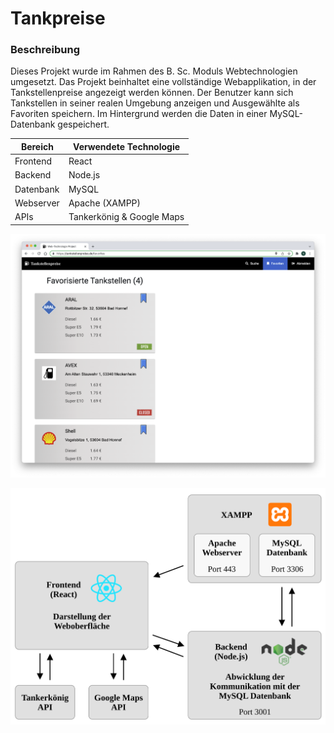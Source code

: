 # Tankpreise

### Beschreibung ###
Dieses Projekt wurde im Rahmen des B. Sc. Moduls Webtechnologien umgesetzt.
Das Projekt beinhaltet eine vollständige Webapplikation, in der Tankstellenpreise angezeigt werden können.
Der Benutzer kann sich Tankstellen in seiner realen Umgebung anzeigen und Ausgewählte als Favoriten speichern.
Im Hintergrund werden die Daten in einer MySQL-Datenbank gespeichert.

| __Bereich__ | __Verwendete Technologie__ |
| ---         | ---                        |
| Frontend    | React                      |
| Backend     | Node.js                    |
| Datenbank   | MySQL                      |
| Webserver   | Apache (XAMPP)             |
| APIs        | Tankerkönig & Google Maps  |

![Favoriten](https://github.com/doupe97/Tankpreise/blob/main/01_infos/Unterwebseite_Favoriten.png)

![Anwendungsarchitektur](https://github.com/doupe97/Tankpreise/blob/main/01_infos/Anwendungsarchitektur.svg)

